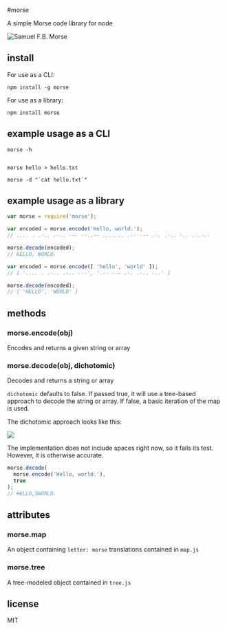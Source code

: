 #morse

A simple Morse code library for node

![Samuel F.B. Morse](http://i.imgur.com/HHHTQ.jpg)

## install

For use as a CLI:

    npm install -g morse

For use as a library:

    npm install morse

## example usage as a CLI

````
morse -h


morse hello > hello.txt

morse -d "`cat hello.txt`"
````

## example usage as a library

````javascript
var morse = require('morse');

var encoded = morse.encode('Hello, world.');
// .... . .-.. .-.. --- --..-- ....... .-- --- .-. .-.. -.. .-.-.-

morse.decode(encoded);
// HELLO, WORLD.
````

````javascript
var encoded = morse.encode([ 'hello', 'world' ]);
// [ '.... . .-.. .-.. ---', '.-- --- .-. .-.. -..' ]

morse.decode(encoded);
// [ 'HELLO', 'WORLD' ]
````

## methods

### morse.encode(obj)

Encodes and returns a given string or array

### morse.decode(obj, dichotomic)

Decodes and returns a string or array

`dichotomic` defaults to false. If passed true, it will use a tree-based approach to decode the string or array. If false, a basic iteration of the map is used.

The dichotomic approach looks like this:

![](http://i.imgur.com/Y1bnV.png)

The implementation does not include spaces right now, so it fails its test. However, it is otherwise accurate.

````javascript
morse.decode(
  morse.encode('Hello, world.'),
  true
);
// HELLO,5WORLD.
````

## attributes

### morse.map

An object containing `letter: morse` translations contained in `map.js`

### morse.tree

A tree-modeled object contained in `tree.js`

## license

MIT
